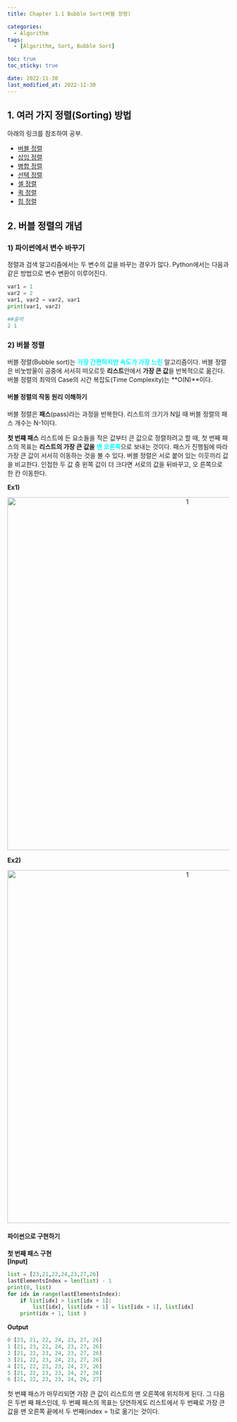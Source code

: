 ```yaml
---
title: Chapter 1.1 Bubble Sort(버블 정령)

categories: 
  - Algorithm
tags:
  - [Algorithm, Sort, Bubble Sort]

toc: true
toc_sticky: true

date: 2022-11-30
last_modified_at: 2022-11-30 
---
```


## 1. 여러 가지 정렬(Sorting) 방법  
아래의 링크를 참조하여 공부.
- [버블 정렬](https://gmlwjd9405.github.io/2018/05/06/algorithm-bubble-sort.html)
- [삽입 정렬](https://gmlwjd9405.github.io/2018/05/06/algorithm-insertion-sort.html)
- [병합 정렬](https://gmlwjd9405.github.io/2018/05/08/algorithm-merge-sort.html)
- [선택 정렬](https://gmlwjd9405.github.io/2018/05/06/algorithm-selection-sort.html)
- [셸 정렬](https://gmlwjd9405.github.io/2018/05/08/algorithm-shell-sort.html)
- [퀵 정렬](https://gmlwjd9405.github.io/2018/05/10/algorithm-quick-sort.html)
- [힙 정렬](https://gmlwjd9405.github.io/2018/05/10/algorithm-heap-sort.html)

## 2. 버블 정렬의 개념
### 1) 파이썬에서 변수 바꾸기
정렬과 검색 알고리즘에서는 두 변수의 값을 바꾸는 경우가 많다. Python에서는 다음과 같은 방법으로 변수 변환이 이루어진다.
```python
var1 = 1
var2 = 2
var1, var2 = var2, var1
print(var1, var2)

##출력
2 1
```

### 2) 버블 정렬
버블 정렬(Bubble sort)는 <span style = "color:aqua">**가장 간편하지만 속도가 가장 느린**</span> 알고리즘이다. 버블 정렬은 비눗방울이 공중에 서서히 떠오르듯 **리스트**안에서 
**가장 큰 값**을 반복적으로 옮긴다. 버블 정렬의 최악의 Case의 시간 복잡도(Time Complexity)는 **O(N)**이다.

#### 버블 정렬의 작동 원리 이해하기
버블 정렬은 **패스**(pass)라는 과정을 반복한다. 리스트의 크기가 N일 때 버블 정렬의 패스 개수는 N-1이다. 

**첫 번쨰 패스**
리스트에 든 요소들을 작은 값부터 큰 값으로 정렬하려고 할 때, 첫 번째 패스의 목표는 **리스트의 가장 큰 값을** <span style = "color:aqua">**맨 오른쪽**</span>으로 보내는 것이다.
패스가 진행됨에 따라 가장 큰 값이 서서히 이동하는 것을 볼 수 있다. 버블 정렬은 서로 붙어 있는 이웃끼리 값을 비교한다. 인접한 두 값 중 왼쪽 값이 더 크다면 서로의 값을 뒤바꾸고, 오
른쪽으로 한 칸 이동한다. 

**Ex1)**
<p align="center">
<img width="800" alt="1" src="https://user-images.githubusercontent.com/111734605/204766459-c2067707-c3ef-4bc2-a0f6-d700d1ab5ee1.png">
</p>

**Ex2)**
<p align="center">
<img width="800" alt="1" src="https://user-images.githubusercontent.com/111734605/204768406-7eb80781-055d-4be6-9940-0eb3e5e959de.png">
</p>

#### 파이썬으로 구현하기  
**첫 번째 패스 구현**  
**[Input]**
```python
list = [23,21,22,24,23,27,26]
lastElementsIndex = len(list) - 1
print(0, list)
for idx in range(lastElementsIndex):
    if list[idx] > list[idx + 1]:
        list[idx], list[idx + 1] = list[idx + 1], list[idx]
    print(idx + 1, list )
```
**Output**
```python
0 [23, 21, 22, 24, 23, 27, 26]
1 [21, 23, 22, 24, 23, 27, 26]
2 [21, 22, 23, 24, 23, 27, 26]
3 [21, 22, 23, 24, 23, 27, 26]
4 [21, 22, 23, 23, 24, 27, 26]
5 [21, 22, 23, 23, 24, 27, 26]
6 [21, 22, 23, 23, 24, 26, 27]
```
첫 번쨰 패스가 마무리되면 가장 큰 값이 리스트의 맨 오른쪽에 위치하게 된다. 그 다음은 두번 째 패스인데, 두 번째 패스의 목표는 당연하게도 리스트에서 두 번째로 가장 큰 값을 맨 오른쪽
끝에서 두 번째(index = 1)로 옮기는 것이다.


